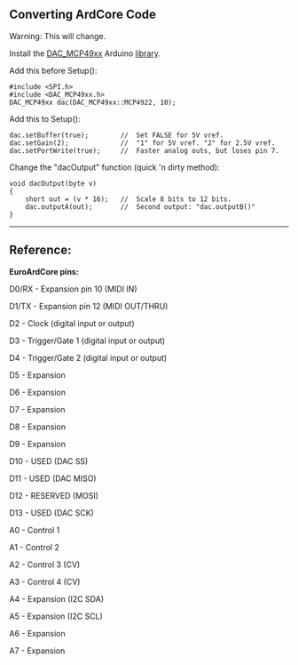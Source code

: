 **Converting ArdCore Code**
-----------------------

Warning: This will change.

Install the [DAC_MCP49xx](http://github.com/exscape/electronics/tree/master/Arduino/Libraries/DAC_MCP49xx) Arduino [library](http://www.arduino.cc/en/Guide/Libraries).

Add this before Setup():

    #include <SPI.h> 
    #include <DAC_MCP49xx.h> 
    DAC_MCP49xx dac(DAC_MCP49xx::MCP4922, 10);

Add this to Setup():

    dac.setBuffer(true);        //	Set FALSE for 5V vref.
    dac.setGain(2);	            //	"1" for 5V vref. "2" for 2.5V vref.
    dac.setPortWrite(true);     //  Faster analog outs, but loses pin 7.

Change the "dacOutput" function (quick 'n dirty method):

    void dacOutput(byte v)
    {
    	short out = (v * 16);   //	Scale 8 bits to 12 bits.
    	dac.outputA(out);       //  Second output: "dac.outputB()"
    }


----------


**Reference:**
--------------
**EuroArdCore pins:**

D0/RX	-	Expansion pin 10 (MIDI IN)

D1/TX	-	Expansion pin 12 (MIDI OUT/THRU)

D2		-	Clock (digital input or output)

D3		-	Trigger/Gate 1 (digital input or output)

D4		-	Trigger/Gate 2 (digital input or output)

D5		-	Expansion 

D6		-	Expansion 

D7		-	Expansion 

D8		-	Expansion 

D9		-	Expansion 

D10		-	USED (DAC SS) 

D11		-	USED (DAC MISO) 

D12		-	RESERVED (MOSI) 

D13		-	USED (DAC SCK) 

A0		-	Control 1 

A1		-	Control 2 

A2		-	Control 3 (CV) 

A3		-	Control 4 (CV) 

A4		-	Expansion (I2C SDA) 

A5		-	Expansion (I2C SCL) 

A6		-	Expansion 

A7		-	Expansion  


